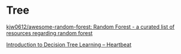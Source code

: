 # Tree

[kjw0612/awesome-random-forest: Random Forest - a curated list of resources regarding random forest](https://github.com/kjw0612/awesome-random-forest)

[Introduction to Decision Tree Learning – Heartbeat](https://heartbeat.fritz.ai/introduction-to-decision-tree-learning-cd604f85e236)

